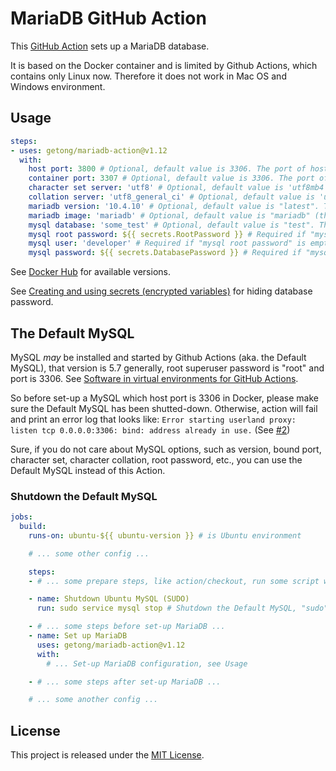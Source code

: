 # MariaDB GitHub Action

This [GitHub Action](https://github.com/features/actions) sets up a MariaDB database.

It is based on the Docker container and is limited by Github Actions, which contains only Linux now. Therefore it does not work in Mac OS and Windows environment.

## Usage

```yaml
steps:
- uses: getong/mariadb-action@v1.12
  with:
    host port: 3800 # Optional, default value is 3306. The port of host
    container port: 3307 # Optional, default value is 3306. The port of container
    character set server: 'utf8' # Optional, default value is 'utf8mb4'. The '--character-set-server' option for mariadbd
    collation server: 'utf8_general_ci' # Optional, default value is 'utf8mb4_general_ci'. The '--collation-server' option for mariadbd
    mariadb version: '10.4.10' # Optional, default value is "latest". The version of the MariaDB
    mariadb image: 'mariadb' # Optional, default value is "mariadb" (the Docker Official Image of MariaDB). The container image used.
    mysql database: 'some_test' # Optional, default value is "test". The specified database which will be created
    mysql root password: ${{ secrets.RootPassword }} # Required if "mysql user" is empty, default is empty. The root superuser password
    mysql user: 'developer' # Required if "mysql root password" is empty, default is empty. The superuser for the specified database. Can use secrets, too
    mysql password: ${{ secrets.DatabasePassword }} # Required if "mysql user" exists. The password for the "mysql user"
```

See [Docker Hub](https://hub.docker.com/_/mariadb) for available versions.

See [Creating and using secrets (encrypted variables)](https://help.github.com/en/articles/virtual-environments-for-github-actions#creating-and-using-secrets-encrypted-variables) for hiding database password.

## The Default MySQL

MySQL *may* be installed and started by Github Actions (aka. the Default MySQL), that version is 5.7 generally, root superuser password is "root" and port is 3306. See [Software in virtual environments for GitHub Actions](https://help.github.com/en/articles/software-in-virtual-environments-for-github-actions).

So before set-up a MySQL which host port is 3306 in Docker, please make sure the Default MySQL has been shutted-down. Otherwise, action will fail and print an error log that looks like: `Error starting userland proxy: listen tcp 0.0.0.0:3306: bind: address already in use.` (See [#2](https://github.com/mirromutth/mysql-action/issues/2))

Sure, if you do not care about MySQL options, such as version, bound port, character set, character collation, root password, etc., you can use the Default MySQL instead of this Action.

### Shutdown the Default MySQL

```yaml
jobs:
  build:
    runs-on: ubuntu-${{ ubuntu-version }} # is Ubuntu environment

    # ... some other config ...

    steps:
    - # ... some prepare steps, like action/checkout, run some script without MySQL, etc.

    - name: Shutdown Ubuntu MySQL (SUDO)
      run: sudo service mysql stop # Shutdown the Default MySQL, "sudo" is necessary, please not remove it

    - # ... some steps before set-up MariaDB ...
    - name: Set up MariaDB
      uses: getong/mariadb-action@v1.12
      with:
        # ... Set-up MariaDB configuration, see Usage

    - # ... some steps after set-up MariaDB ...

    # ... some another config ...
```

## License

This project is released under the [MIT License](LICENSE).
